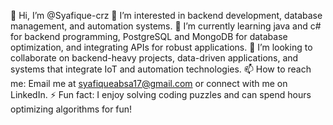 👋 Hi, I’m @Syafique-crz
👀 I’m interested in backend development, database management, and automation systems.
🌱 I’m currently learning java and c# for backend programming, PostgreSQL and MongoDB for database optimization, and integrating APIs for robust applications.
💞️ I’m looking to collaborate on backend-heavy projects, data-driven applications, and systems that integrate IoT and automation technologies.
📫 How to reach me: Email me at syafiqueabsa17@gmail.com or connect with me on LinkedIn.
⚡ Fun fact: I enjoy solving coding puzzles and can spend hours optimizing algorithms for fun!
